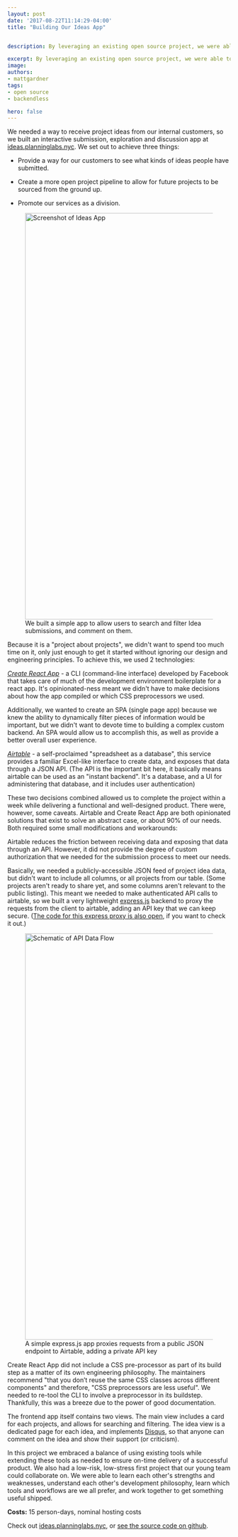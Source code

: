 ```yaml
---
layout: post
date: '2017-08-22T11:14:29-04:00'
title: "Building Our Ideas App"


description: By leveraging an existing open source project, we were able to get planninglabs.nyc up and running in a couple of days.  We chose to clone 18f.gsa.gov and modify it because it had everything we needed.  In fact, much of Labs’ mission and philosophy is inspired by 18F's, so it makes sense that their site would have a lot of the features we want to have on ours, specifically beautiful and informative project pages, a project index with cards, a blog, responsive standards-based design, and a great content that helps to explain their principles.

excerpt: By leveraging an existing open source project, we were able to get planninglabs.nyc up and running in a couple of days.  We chose to clone 18f.gsa.gov and modify it because it had everything we needed.  In fact, much of Labs’ mission and philosophy is inspired by 18F's, so it makes sense that their site would have a lot of the features we want to have on ours, specifically beautiful and informative project pages, a project index with cards, a blog, responsive standards-based design, and a great content that helps to explain their principles.
image:
authors:
- mattgardner
tags:
- open source
- backendless

hero: false
---
```


We needed a way to receive project ideas from our internal customers, so we built an interactive submission, exploration and discussion app at [ideas.planninglabs.nyc](https://ideas.planninglabs.nyc/). We set out to achieve three things:

- Provide a way for our customers to see what kinds of ideas people have submitted.

- Create a more open project pipeline to allow for future projects to be sourced from the ground up.

- Promote our services as a division.

<figure>
  <img src="{{site.baseurl}}/assets/img/blog/building-ideas-app/ideas_app.png" alt="Screenshot of Ideas App" width="915" />
  <figcaption>We built a simple app to allow users to search and filter Idea submissions, and comment on them.</figcaption>
</figure>

Because it is a "project about projects", we didn't want to spend too much time on it, only just enough to get it started without ignoring our design and engineering principles. To achieve this, we used 2 technologies:

*[Create React App](https://github.com/facebookincubator/create-react-app)* - a CLI (command-line interface) developed by Facebook that takes care of much of the development environment boilerplate for a react app. It's opinionated-ness meant we didn't have to make decisions about how the app compiled or which CSS preprocessors we used.

Additionally, we wanted to create an SPA (single page app) because we knew the ability to dynamically filter pieces of information would be important, but we didn't want to devote time to building a complex custom backend. An SPA would allow us to accomplish this, as well as provide a better overall user experience.

*[Airtable](https://airtable.com/)* - a self-proclaimed "spreadsheet as a database", this service provides a familiar Excel-like interface to create data, and exposes that data through a JSON API.  (The API is the important bit here, it basically means airtable can be used as an "instant backend".  It's a database, and a UI for administering that database, and it includes user authentication)

These two decisions combined allowed us to complete the project within a week while delivering a functional and well-designed product.
There were, however, some caveats. Airtable and Create React App are both opinionated solutions that exist to solve an abstract case, or about 90% of our needs. Both required some small modifications and workarounds:

Airtable reduces the friction between receiving data and exposing that data through an API. However, it did not provide the degree of custom authorization that we needed for the submission process to meet our needs.

Basically, we needed a publicly-accessible JSON feed of project idea data, but didn't want to include all columns, or all projects from our table. (Some projects aren't ready to share yet, and some columns aren't relevant to the public listing).  This meant we needed to make authenticated API calls to airtable, so we built a very lightweight [express.js](https://expressjs.com/) backend to proxy the requests from the client to airtable, adding an API key that we can keep secure. ([The code for this express proxy is also open](https://github.com/NYCPlanning/labs-ideas-api), if you want to check it out.)

<figure>
  <img src="{{site.baseurl}}/assets/img/blog/building-ideas-app/diagram.png" alt="Schematic of API Data Flow" width="915" />
  <figcaption>A simple express.js app proxies requests from a public JSON endpoint to Airtable, adding a private API key</figcaption>
</figure>

Create React App did not include a CSS pre-processor as part of its build step as a matter of its own engineering philosophy. The maintainers recommend "that you don’t reuse the same CSS classes across different components" and therefore, "CSS preprocessors are less useful". We needed to re-tool the CLI to involve a preprocessor in its buildstep. Thankfully, this was a breeze due to the power of good documentation.

The frontend app itself contains two views.  The main view includes a card for each projects, and allows for searching and filtering.  The idea view is a dedicated page for each idea, and implements [Disqus](https://disqus.com/), so that anyone can comment on the idea and show their support (or criticism).

In this project we embraced a balance of using existing tools while extending these tools as needed to ensure on-time delivery of a successful product.  We also had a low-risk, low-stress first project that our young team could collaborate on.  We were able to learn each other's strengths and weaknesses, understand each other's development philosophy, learn which tools and workflows are we all prefer, and work together to get something useful shipped.

**Costs:** 15 person-days, nominal hosting costs

Check out [ideas.planninglabs.nyc](https://ideas.planninglabs.nyc), or [see the source code on github](https://github.com/NYCPlanning/labs-ideas).
